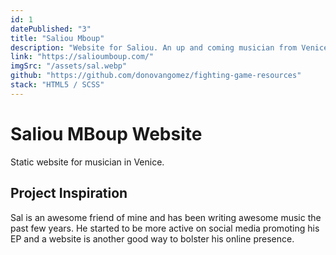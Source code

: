```yaml
---
id: 1
datePublished: "3"
title: "Saliou Mboup"
description: "Website for Saliou. An up and coming musician from Venice, CA."
link: "https://salioumboup.com/"
imgSrc: "/assets/sal.webp"
github: "https://github.com/donovangomez/fighting-game-resources"
stack: "HTML5 / SCSS"
---
```


<h1 class="text-5xl mt-14">Saliou MBoup Website</h1>

<p class="text-xl my-4">Static website for musician in Venice.</p>

<h2 class="text-3xl my-4">Project Inspiration</h2>

<p class="text-xl my-4">
  Sal is an awesome friend of mine and has been writing awesome music the past
  few years. He started to be more active on social media promoting his EP and a
  website is another good way to bolster his online presence.
</p>
